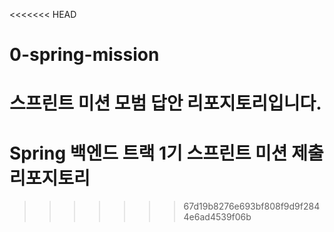 <<<<<<< HEAD
# 0-spring-mission
스프린트 미션 모범 답안 리포지토리입니다.
=======
# Spring 백엔드 트랙 1기 스프린트 미션 제출 리포지토리
>>>>>>> 67d19b8276e693bf808f9d9f2844e6ad4539f06b
